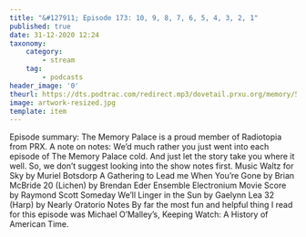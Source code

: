 ```yaml
---
title: "&#127911; Episode 173: 10, 9, 8, 7, 6, 5, 4, 3, 2, 1"
published: true
date: 31-12-2020 12:24
taxonomy:
    category:
        - stream
    tag:
        - podcasts
header_image: '0'
theurl: https://dts.podtrac.com/redirect.mp3/dovetail.prxu.org/memory/59b1faac-85cd-44de-9386-496bada56954/thememorypalace.mp3
image: artwork-resized.jpg
template: item
--- 
```

Episode summary: The Memory Palace is a proud member of Radiotopia from PRX. A note on notes: We’d much rather you just went into each episode of The Memory Palace cold. And just let the story take you where it well. So, we don’t suggest looking into the show notes first. Music Waltz for Sky by Muriel Botsdorp A Gathering to Lead me When You’re Gone by Brian McBride 20 (Lichen) by Brendan Eder Ensemble Electronium Movie Score by Raymond Scott Someday We’ll Linger in the Sun by Gaelynn Lea 32 (Harp) by Nearly Oratorio Notes By far the most fun and helpful thing I read for this episode was Michael O’Malley’s, Keeping Watch: A History of American Time. ﻿
